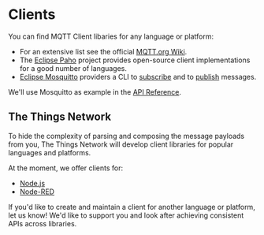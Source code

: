 # Clients

You can find MQTT Client libaries for any language or platform:

* For an extensive list see the official [MQTT.org Wiki](https://github.com/mqtt/mqtt.github.io/wiki/libraries).
* The [Eclipse Paho](http://www.eclipse.org/paho/) project provides open-source client implementations for a good number of languages.
* [Eclipse Mosquitto](https://mosquitto.org) providers a CLI to [subscribe](https://mosquitto.org/man/mosquitto_sub-1.html) and to [publish](https://mosquitto.org/man/mosquitto_pub-1.html) messages.

We'll use Mosquitto as example in the [API Reference](#api-reference).

## The Things Network

To hide the complexity of parsing and composing the message payloads from you, The Things Network will develop client libraries for popular languages and platforms.

At the moment, we offer clients for:

* [Node.js](/node-js)
* [Node-RED](/node-red)

If you'd like to create and maintain a client for another language or platform, let us know! We'd like to support you and look after achieving consistent APIs across libraries.